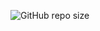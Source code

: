 
 ![GitHub repo size](https://img.shields.io/github/repo-size/eliasfernandesbr/nlw-together?color=orange&logo=GitHub)
<!--  <a href="https://github.com/eliasfernandesbr">
  <img alt="Made by Elias Fernandes" src="https://img.shields.io/badge/-Linkedin-blue?style=for-the-badge&logo=LinkedIn&logoColor=white" />
  </a> -->

